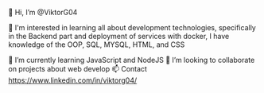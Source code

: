 👋 Hi, I’m @ViktorG04

👀 I'm interested in learning all about development technologies, specifically in the Backend part and deployment of services with docker, I have knowledge of the OOP, SQL, MYSQL, HTML, and CSS

🌱 I’m currently learning JavaScript and NodeJS
💞️ I’m looking to collaborate on projects about web develop
📫 Contact https://www.linkedin.com/in/viktorg04/
